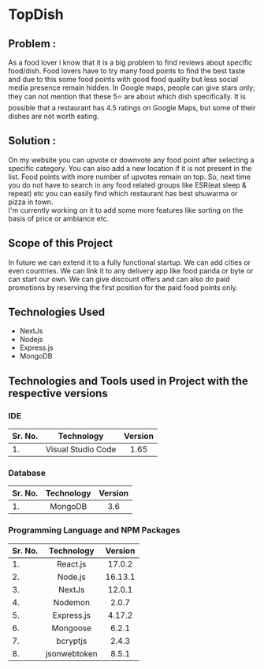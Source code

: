 # TopDish


## Problem : 

As a food lover i know that it is a big problem to find reviews about specific food/dish. Food lovers have to try many food points to find the best taste and due to this some food points with good food quality but less social media presence remain hidden. In Google maps, people can give stars only; they can not mention that these 5⭐ are about which dish specifically. It is possible that a restaurant has 4.5 ratings on Google Maps, but some of their dishes are not worth eating.

## Solution :

On my website you can upvote or downvote any food point after selecting a specific category. You can also add a new location if it is not present in the list. Food points with more number of upvotes remain on top. So, next time you do not have to search in any food related groups like ESR(eat sleep & repeat) etc you can easily find which restaurant has best shuwarma or pizza in town.  
I'm currently working on it to add some more features like sorting on the basis of price or ambiance etc.

## Scope of this Project

In future we can extend it to a fully functional startup. We can add cities or even countries. We can link it to any delivery app like food panda or byte or can start our own. We can give discount offers and can also do paid promotions by reserving the first position for the paid food points only.


## Technologies Used

- NextJs
- Nodejs
- Express.js
- MongoDB

## Technologies and Tools used in Project with the respective versions

### IDE

| Sr. No. |     Technology     | Version |
| :------ | :----------------: | :-----: |
| 1.      | Visual Studio Code |  1.65   |

### Database

| Sr. No. | Technology | Version |
| :------ | :--------: | :-----: |
| 1.      |  MongoDB   |   3.6   |

### Programming Language and NPM Packages

| Sr. No. |  Technology  | Version |
| :------ | :----------: | :-----: |
| 1.      |   React.js   | 17.0.2 |
| 2.      |   Node.js    | 16.13.1 |
| 3.      |   NextJs     | 12.0.1 |
| 4.      |   Nodemon    |  2.0.7  |
| 5.      |  Express.js  |  4.17.2   |
| 6.      |   Mongoose   | 6.2.1  |
| 7.      |   bcryptjs   |  2.4.3  |
| 8.      | jsonwebtoken |  8.5.1  |
